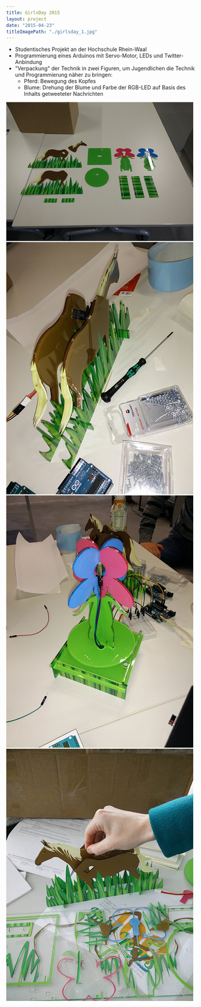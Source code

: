 ```yaml
---
title: GirlsDay 2015
layout: project
date: "2015-04-23"
titleImagePath: "./girlsday_1.jpg"
---
```

* Studentisches Projekt an der Hochschule Rhein-Waal
* Programmierung eines Arduinos mit Servo-Motor, LEDs und Twitter-Anbindung
* "Verpackung" der Technik in zwei Figuren, um Jugendlichen die Technik und Programmierung näher zu bringen:
  * Pferd: Bewegung des Kopfes
  * Blume: Drehung der Blume und Farbe der RGB-LED auf Basis des Inhalts getweeteter Nachrichten

<media-slider>
    <img src="./girlsday_1.jpg"/>
    <img src="./girlsday_2.jpg"/>
    <img src="./girlsday_3.jpg"/>
    <img src="./girlsday_4.jpg"/>
</media-slider>